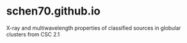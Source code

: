 # schen70.github.io
X-ray and multiwavelength properties of classified sources in globular clusters from CSC 2.1
